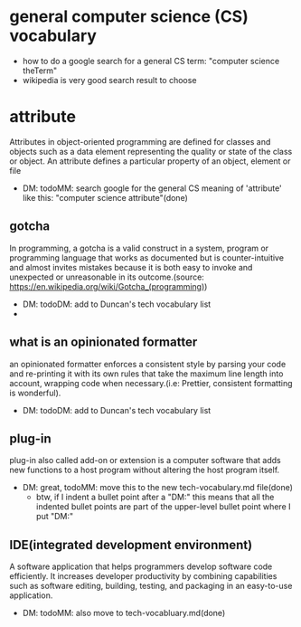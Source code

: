 
# general computer science (CS) vocabulary 
* how to do a google search for a general CS term: "computer science theTerm"
* wikipedia is very good search result to choose

# attribute
Attributes in object-oriented programming are defined for classes and objects such as a data element representing the quality or state of the class or object. An attribute defines a particular property of an object, element or file
* DM: todoMM: search google for the general CS meaning of 'attribute' like this: "computer science attribute"(done) 

## gotcha
In programming, a gotcha is a valid construct in a system, program or programming language that works as documented but is counter-intuitive and almost invites mistakes because it is both easy to invoke and unexpected or unreasonable in its outcome.(source: https://en.wikipedia.org/wiki/Gotcha_(programming))
* DM: todoDM: add to Duncan's tech vocabulary list
* 
## what is an opinionated formatter
an opinionated formatter enforces a consistent style by parsing your code and re-printing it with its own rules that take the maximum line length into account, wrapping code when necessary.(i.e: Prettier, consistent formatting is wonderful).
* DM: todoDM: add to Duncan's tech vocabulary list

## plug-in
plug-in also called add-on or extension is a computer software that adds new functions to a host program without altering the host program itself.
* DM: great, todoMM: move this to the new tech-vocabulary.md file(done)
  * btw, if I indent a bullet point after a "DM:" this means that all the indented bullet points are part of the upper-level bullet point where I put "DM:"

## IDE(integrated development environment)

A software application that helps programmers develop software code efficiently. It increases developer productivity by combining capabilities such as software editing, building, testing, and packaging in an easy-to-use application.
* DM: todoMM: also move to tech-vocabluary.md(done)
